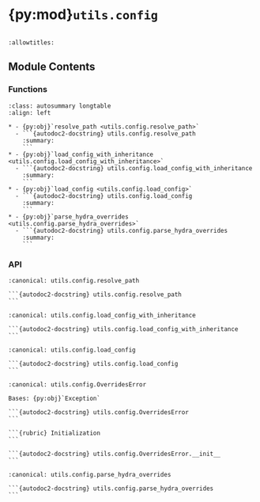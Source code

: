 # {py:mod}`utils.config`

```{py:module} utils.config
```

```{autodoc2-docstring} utils.config
:allowtitles:
```

## Module Contents

### Functions

````{list-table}
:class: autosummary longtable
:align: left

* - {py:obj}`resolve_path <utils.config.resolve_path>`
  - ```{autodoc2-docstring} utils.config.resolve_path
    :summary:
    ```
* - {py:obj}`load_config_with_inheritance <utils.config.load_config_with_inheritance>`
  - ```{autodoc2-docstring} utils.config.load_config_with_inheritance
    :summary:
    ```
* - {py:obj}`load_config <utils.config.load_config>`
  - ```{autodoc2-docstring} utils.config.load_config
    :summary:
    ```
* - {py:obj}`parse_hydra_overrides <utils.config.parse_hydra_overrides>`
  - ```{autodoc2-docstring} utils.config.parse_hydra_overrides
    :summary:
    ```
````

### API

````{py:function} resolve_path(base_path: pathlib.Path, path: str) -> pathlib.Path
:canonical: utils.config.resolve_path

```{autodoc2-docstring} utils.config.resolve_path
```
````

````{py:function} load_config_with_inheritance(config_path: typing.Union[str, pathlib.Path], base_dir: typing.Optional[typing.Union[str, pathlib.Path]] = None) -> omegaconf.DictConfig
:canonical: utils.config.load_config_with_inheritance

```{autodoc2-docstring} utils.config.load_config_with_inheritance
```
````

````{py:function} load_config(config_path: typing.Union[str, pathlib.Path]) -> omegaconf.DictConfig
:canonical: utils.config.load_config

```{autodoc2-docstring} utils.config.load_config
```
````

````{py:exception} OverridesError()
:canonical: utils.config.OverridesError

Bases: {py:obj}`Exception`

```{autodoc2-docstring} utils.config.OverridesError
```

```{rubric} Initialization
```

```{autodoc2-docstring} utils.config.OverridesError.__init__
```

````

````{py:function} parse_hydra_overrides(cfg: omegaconf.DictConfig, overrides: list[str]) -> omegaconf.DictConfig
:canonical: utils.config.parse_hydra_overrides

```{autodoc2-docstring} utils.config.parse_hydra_overrides
```
````
